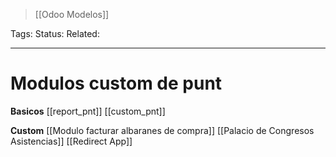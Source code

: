 > [[Odoo Modelos]]

Tags: 
Status: 
Related: 

___

# Modulos custom de punt

**Basicos**
[[report_pnt]]
[[custom_pnt]]

**Custom**
[[Modulo facturar albaranes de compra]]
[[Palacio de Congresos Asistencias]]
[[Redirect App]]